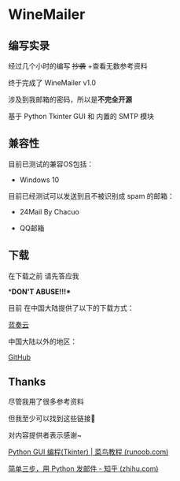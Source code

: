 # WineMailer

## 编写实录

经过几个小时的编写 ~~抄袭~~ +查看无数参考资料

终于完成了 WineMailer v1.0

涉及到我邮箱的密码，所以是**不完全开源**

基于 Python Tkinter GUI 和 内置的 SMTP 模块

## 兼容性

目前已测试的兼容OS包括：

- Windows 10

目前已经测试可以发送到且不被识别成 spam 的邮箱：

- 24Mail By Chacuo

- QQ邮箱

## 下载

在下载之前 请先答应我

***DON'T ABUSE!!!\***

目前 在中国大陆提供了以下的下载方式：

[蓝奏云](https://pixelwine.lanzoub.com/iITkUwhy3lc)

中国大陆以外的地区：

[GitHub](https://github.com/PixelWine/WineMailer/releases)

## Thanks

尽管我用了很多参考资料

但我至少可以找到这些链接🐶

对内容提供者表示感谢~

[Python GUI 编程(Tkinter) | 菜鸟教程 (runoob.com)](https://www.runoob.com/python/python-gui-tkinter.html)

[简单三步，用 Python 发邮件 - 知乎 (zhihu.com)](https://zhuanlan.zhihu.com/p/24180606)

